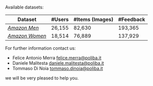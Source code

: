 Available datasets:

Dataset | #Users | #Items (Images)  | #Feedback
--- | --- | --- | ---  
*[Amazon Men](https://bit.ly/3eSqnUq)* | 26,155 | 82,630 | 193,365
*[Amazon Women](https://bit.ly/2S60XZA)* | 18,514 | 76,889 | 137,929


For further information contact us:

* Felice Antonio Merra [felice.merra@poliba.it](felice.merra@poliba.it)
* Daniele Malitesta [daniele.malitesta@poliba.it](daniele.malitesta@poliba.it)
* Tommaso Di Noia [tommaso.dinoia@poliba.it](tommaso.dinoia@poliba.it)
 
 we will be very pleased to help you. 
